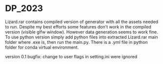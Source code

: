 # DP_2023
Lizard.rar contains compiled version of generator with all the assets needed to run.
Despite my best efforts some features don't work in the compiled version (visible glfw window).
However data generation seems to work fine.
To use python version simply add python files into extracted Lizard.rar main folder where .exe is, then run the main.py.
There is a .yml file in python folder for conda virtual environment.

version 0.1
	bugfix: change to user flags in setting.ini were ignored
